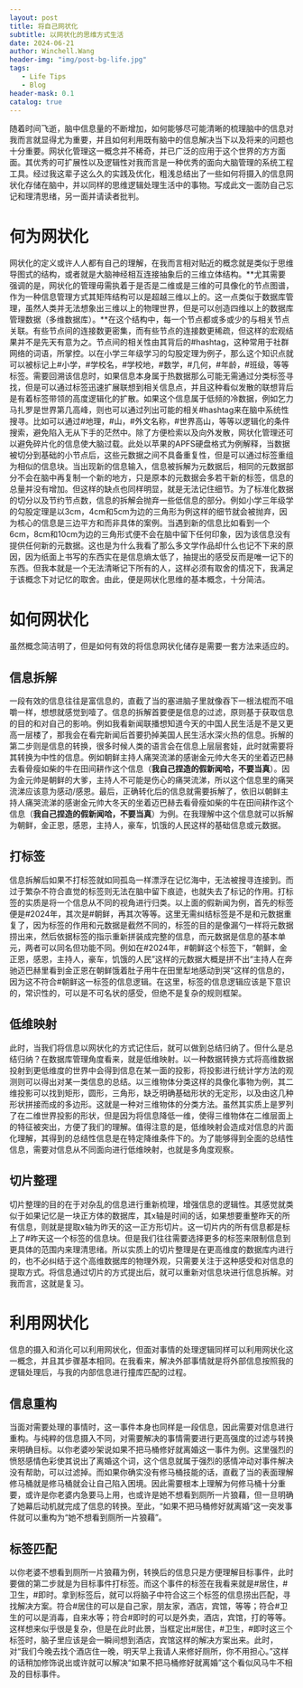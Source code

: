 ```yaml
---
layout: post
title: 将自己网状化
subtitle: 以网状化的思维方式生活
date: 2024-06-21
author: Winchell.Wang
header-img: "img/post-bg-life.jpg"
tags:
   - Life Tips
   - Blog
header-mask: 0.1
catalog: true
---
```


随着时间飞逝，脑中信息量的不断增加，如何能够尽可能清晰的梳理脑中的信息对我而言就显得尤为重要，并且如何利用既有脑中的信息解决当下以及将来的问题也十分重要。网状化管理这一概念并不稀奇，并已广泛的应用于这个世界的方方面面。其优秀的可扩展性以及逻辑性对我而言是一种优秀的面向大脑管理的系统工程工具。经过我这辈子这么久的实践及优化，粗浅总结出了一些如何将摄入的信息网状化存储在脑中，并以同样的思维逻辑处理生活中的事物。写成此文一面防自己忘记和理清思绪，另一面并请读者批判。

# 何为网状化

网状化的定义或许人人都有自己的理解，在我而言相对贴近的概念就是类似于思维导图式的结构，或者就是大脑神经相互连接抽象后的三维立体结构。**尤其需要强调的是，网状化的管理毋需执着于是否是二维或是三维的可具像化的节点图谱，作为一种信息管理方式其矩阵结构可以是超越三维以上的。这一点类似于数据库管理，虽然人类并无法想象出三维以上的物理世界，但是可以创造四维以上的数据库管理数据（多维数据库）。**在这个结构中，每一个节点都或多或少的与相关节点关联。有些节点间的连接数更密集，而有些节点的连接数更稀疏，但这样的宏观结果并不是先天有意为之。节点间的相关性由其背后的#hashtag，这种常用于社群网络的词语，所掌控。以在小学三年级学习的勾股定理为例子，那么这个知识点就可以被标记上#小学，#学校名，#学校地，#数学，#几何，#年龄，#班级，等等标签。需要回溯该信息时，如果信息本身属于热数据那么可能无需通过分类标签寻找，但是可以通过标签迅速扩展联想到相关信息点，并且这种看似发散的联想背后是有着标签带领的高度逻辑化的扩散。如果这个信息属于低频的冷数据，例如乞力马扎罗是世界第几高峰，则也可以通过列出可能的相关#hashtag来在脑中系统性搜寻。比如可以通过#地理，#山，#外文名称，#世界高山，等等以逻辑化的条件搜索，避免陷入无从下手的茫然中。除了方便检索以及向外发散，网状化管理还可以避免碎片化的信息使大脑过载。此处以苹果的APFS硬盘格式为例解释，当数据被切分到基础的小节点后，这些元数据之间不具备重复性，但是可以通过标签重组为相似的信息块。当出现新的信息输入，信息被拆解为元数据后，相同的元数据部分不会在脑中再复制一个新的地方，只是原本的元数据会多若干新的标签，信息的总量并没有增加。但这样的缺点也同样明显，就是无法记住细节。为了标准化数据的切分以及节约节点数，信息的拆解会抛弃一些低信息的部分。例如小学三年级学的勾股定理是以3cm，4cm和5cm为边的三角形为例这样的细节就会被抛弃，因为核心的信息是三边平方和而非具体的案例。当遇到新的信息比如看到一个6cm，8cm和10cm为边的三角形式便不会在脑中留下任何印象，因为该信息没有提供任何新的元数据。这也是为什么我看了那么多文学作品却什么也记不下来的原因，因为纸面上书写的东西实在是信息熵太低了，抽提出的感受反而是唯一记下的东西。但我本就是一个无法清晰记下所有的人，这样必须有取舍的情况下，我满足于该概念下对记忆的取舍。由此，便是网状化思维的基本概念，十分简洁。

# 如何网状化

虽然概念简洁明了，但是如何有效的将信息网状化储存是需要一套方法来适应的。

## 信息拆解

一段有效的信息往往是富信息的，直截了当的塞进脑子里就像吞下一根法棍而不咀嚼一样，想想就感觉到噎了。信息的拆解首要便是信息的过滤，原则基于获取信息的目的和对自己的影响。例如我看新闻联播想知道今天的中国人民生活是不是又更高一层楼了，那我会在看完新闻后首要扔掉美国人民生活水深火热的信息。拆解的第二步则是信息的转换，很多时候人类的语言会在信息上层层套娃，此时就需要将其转换为中性的信息。例如朝鲜主持人痛哭流涕的感谢金元帅大冬天的坐着迈巴赫去看骨瘦如柴的牛在田间耕作这个信息（**我自己捏造的假新闻哈，不要当真**）。因为金元帅是朝鲜的大爹，主持人不可能是伤心的痛哭流涕，所以这个信息里的痛哭流涕应该意为感动/感恩。最后，正确转化后的信息就需要拆解了，依旧以朝鲜主持人痛哭流涕的感谢金元帅大冬天的坐着迈巴赫去看骨瘦如柴的牛在田间耕作这个信息（**我自己捏造的假新闻哈，不要当真**）为例。在我理解中这个信息就可以拆解为朝鲜，金正恩，感恩，主持人，豪车，饥饿的人民这样的基础信息或元数据。

## 打标签

信息拆解后如果不打标签就如同孤岛一样漂浮在记忆海中，无法被搜寻连接到。而过于繁杂不符合直觉的标签则无法在脑中留下痕迹，也就失去了标记的作用。打标签的实质是将一个信息从不同的视角进行归类。以上面的假新闻为例，首先的标签便是#2024年，其次是#朝鲜，再其次等等。这里无需纠结标签是不是和元数据重复了，因为标签的作用和元数据是截然不同的，标签的目的是像漏勺一样将元数据捞出来，然后依据标签的指示重新拼装成完整的信息，而元数据是信息的基本单元，两者可以同名但功能不同。例如在#2024年，#朝鲜这个标签下，“朝鲜，金正恩，感恩，主持人，豪车，饥饿的人民”这样的元数据大概是拼不出“主持人在奔驰迈巴赫里看到金正恩在朝鲜饿着肚子用牛在田里犁地感动到哭“这样的信息的，因为这不符合#朝鲜这一标签的信息逻辑。在这里，标签的信息逻辑应该是下意识的，常识性的，可以是不可名状的感受，但绝不是复杂的规则框架。

## 低维映射

此时，当我们将信息以网状化的方式记住后，就可以做到总结归纳了。但什么是总结归纳？在数据库管理角度看来，就是低维映射。以一种数据转换方式将高维数据投射到更低维度的世界中会得到信息在某一面的投影，将投影进行统计学方法的观测则可以得出对某一类信息的总结。以三维物体分类这样的具像化事物为例，其二维投影可以找到矩形，圆形，三角形，缺乏明确基础形状的无定形，以及由这几种形状拼接而成的多边形。这就是一种对三维物体的分类方法。虽然其实质上是罗列了在二维世界投影的形状，但是因为将信息降低一维，使得三维物体在二维层面上的特征被突出，方便了我们的理解。值得注意的是，低维映射会造成对信息的片面化理解，其得到的总结性信息是在特定降维条件下的。为了能够得到全面的总结性信息，需要对信息从不同面向进行低维映射，也就是多角度观察。

## 切片整理

切片整理的目的在于对杂乱的信息进行重新梳理，增强信息的逻辑性。其感觉就类似于如果记忆是一块正方体的数据库，其x轴是时间的话，如果想要重整昨天的所有信息，则就是提取x轴为昨天的这一正方形切片。这一切片内的所有信息都是标上了#昨天这一个标签的信息块。但是我们往往需要选择更多的标签来限制信息到更具体的范围内来理清思绪。所以实质上的切片整理是在更高维度的数据库内进行的，也不必纠结于这个高维数据库的物理外观，只需要关注于这种感受和对信息的提取方式。将信息通过切片的方式提出后，就可以重新对信息块进行信息拆解。对我而言，这就是复习。

# 利用网状化

信息的摄入和消化可以利用网状化，但面对事情的处理逻辑同样可以利用网状化这一概念，并且其步骤基本相同。在我看来，解决外部事情就是将外部信息按照我的逻辑处理后，与我的内部信息进行撞库匹配的过程。

## 信息重构

当面对需要处理的事情时，这一事件本身也同样是一段信息，因此需要对信息进行重构。与纯粹的信息摄入不同，对需要解决的事情需要进行更高强度的过滤与转换来明确目标。以你老婆吵架说如果不把马桶修好就离婚这一事件为例。这里强烈的愤怒感情色彩使其说出了离婚这个词，这个信息就属于强烈的感情冲动对事件解决没有帮助，可以过滤掉。而如果你确实没有修马桶技能的话，直截了当的表面理解修马桶就是修马桶就会让自己陷入困境。因此需要根本上理解为何修马桶十分重要，或许是你老婆内急要马上用，也或许是她不想看到厕所一片狼藉，但一旦明确了她幕后动机就完成了信息的转换。至此，“如果不把马桶修好就离婚”这一突发事件就可以重构为“她不想看到厕所一片狼藉”。

## 标签匹配

以你老婆不想看到厕所一片狼藉为例，转换后的信息只是方便理解目标事件，此时要做的第二步就是为目标事件打标签。而这个事件的标签在我看来就是#居住，#卫生，#即时。拿到标签后，就可以将脑子中符合这三个标签的信息捞出匹配，寻找解决方案。符合#居住的可以是自己家，朋友家，酒店，宾馆，等等；符合#卫生的可以是消毒，自来水等；符合#即时的可以是外卖，酒店，宾馆，打的等等。这样想来似乎很是复杂，但是在此时此景，当框定出#居住，#卫生，#即时这三个标签时，脑子里应该是会一瞬间想到酒店，宾馆这样的解决方案出来。此时，对“我们今晚去找个酒店住一晚，明天早上我请人来修好厕所，你不用担心。”这样的话稍加修饰说出或许就可以解决“如果不把马桶修好就离婚”这个看似风马牛不相及的目标事件。